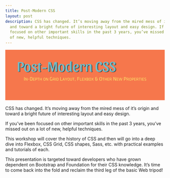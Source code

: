 ```yaml
---
title: Post-Modern CSS
layout: post
description: CSS has changed. It’s moving away from the mired mess of it’s origin
  and toward a bright future of interesting layout and easy design. If you’ve been
  focused on other important skills in the past 3 years, you’ve missed out on a lot
  of new, helpful techniques.
---
```


![Post-Modern CSS Opening Slide](/images/speaking/post-modern-slide.png)

CSS has changed. It’s moving away from the mired mess of it’s origin and toward a bright future of interesting layout and easy design.

If you’ve been focused on other important skills in the past 3 years, you’ve missed out on a lot of new, helpful techniques.

This workshop will cover the history of CSS and then will go into a deep dive into Flexbox, CSS Grid, CSS shapes, Sass, etc. with practical examples and tutorials of each.

This presentation is targeted toward developers who have grown dependent on Bootstrap and Foundation for their CSS knowledge. It’s time to come back into the fold and reclaim the third leg of the basic Web tripod!

